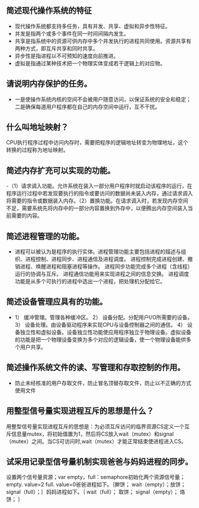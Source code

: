 ## 简述现代操作系统的特征
- 现代操作系统都支持多任务，具有并发、共享、虚拟和异步性特征。
- 并发是指两个或多个事件在同一时间间隔内发生。
- 共享是指系统中的资源可供内存中多个并发执行的进程共同使用。资源共享有两种方式，即互斥共享和同时共享。
- 异步性是指进程以不可预知的速度向前推进。
- 虚拟是指通过某种技术把一个物理实体变成若干逻辑上的对应物。
## 请说明内存保护的任务。
- 一是使操作系统内核的空间不会被用户随意访问，以保证系统的安全和稳定；二是确保每道用户程序都在自己的内存空间中运行，互不干扰。
## 什么叫地址映射？
CPU执行程序过程中访问内存时，需要把程序的逻辑地址转变为物理地址，这个转换的过程称为地址映射。
## 简述内存扩充可以实现的功能。
-（1）请求调入功能。允许系统在装入一部分用户程序时就启动该程序的运行，在程序运行过程中若发现要执行的指令或要访问的数据尚未装入内存，通过请求调入将需要的指令或数据装入内存。（2）置换功能。在请求调入时，若发现内存空间不足，需要系统先将内存中的一部分内容置换到外存中，以便腾出内存空间装入当前需要的内容。
## 简述进程管理的功能。
- 进程可以被认为是程序的执行实体。进程管理功能主要包括进程的描述与组织、进程控制、进程同步、进程通信及进程调度。
进程控制完成进程创建、撤销进程、唤醒进程和阻塞进程等操作。
进程同步功能完成多个进程（含线程）运行的协调与互斥。
进程通信功能用来实现进程之间的信息交换。
进程调度功能是从多个可执行的进程中选出一个进程，把处理机分配给它。
## 简述设备管理应具有的功能。
- 1） 缓冲管理。管理各种缓冲区。
2） 设备分配。分配用户I/O所需要的设备。
3） 设备处理。由设备驱动程序来实现CPU与设备控制器之间的通信。
4） 设备独立性和虚拟设备。设备独立性功能使应用程序独立于物理设备。虚拟设备的功能是把一个物理设备变换为多个对应的逻辑设备，使一个物理设备能供多个用户共享。
## 简述操作系统文件的读、写管理和存取控制的作用。
- 防止未经核准的用户存取文件，防止冒名顶替存取文件，防止以不正确的方式使用文件
## 用整型信号量实现进程互斥的思想是什么？
用整型信号量实现进程互斥的思想是：为必须互斥访问的临界资源CS定义一个互斥信息量mutex，将初始值置为1，然后将CS放入wait（mutex）和signal（mutex）之间。当CS可访问时,wait（mutex）才能正常结束使进程进入CS。
## 试采用记录型信号量机制实现爸爸与妈妈进程的同步。
设置两个信号量资源；var empty，full：semaphore初始化两个资源信号量；empty. value=2
full. value=0爸爸进程如下。｛擀饼；   wait（empty）；放饼；   signal（full）；｝妈妈进程如下。｛ wait（full）；
      取饼；
     signal（empty）；      烙饼；
｝
## 